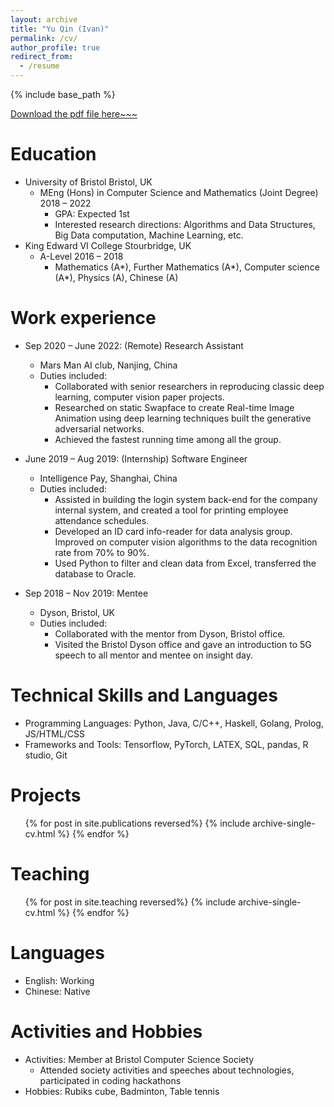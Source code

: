 ```yaml
---
layout: archive
title: "Yu Qin (Ivan)"
permalink: /cv/
author_profile: true
redirect_from:
  - /resume
---
```


{% include base_path %}

[Download the pdf file here~~~](/files/ivan.pdf)

Education
======
* University of Bristol Bristol, UK
  * MEng (Hons) in Computer Science and Mathematics (Joint Degree) 2018 – 2022
    * GPA: Expected 1st
    * Interested research directions: Algorithms and Data Structures, Big Data computation, Machine Learning, etc.
* King Edward VI College Stourbridge, UK
  * A-Level 2016 – 2018
    * Mathematics (A\*), Further Mathematics (A\*), Computer science (A\*), Physics (A), Chinese (A)


Work experience
======
* Sep 2020 – June 2022: (Remote) Research Assistant 
  * Mars Man AI club, Nanjing, China
  * Duties included: 
    * Collaborated with senior researchers in reproducing classic deep learning, computer vision paper projects.
    * Researched on static Swapface to create Real-time Image Animation using deep learning techniques built the generative adversarial networks.
    * Achieved the fastest running time among all the group.

* June 2019 – Aug 2019: (Internship) Software Engineer
  * Intelligence Pay, Shanghai, China
  * Duties included:
    * Assisted in building the login system back-end for the company internal system, and created a tool for printing employee attendance schedules.
    * Developed an ID card info-reader for data analysis group. Improved on computer vision algorithms to the data recognition rate from 70% to 90%.
    * Used Python to filter and clean data from Excel, transferred the database to Oracle.

* Sep 2018 – Nov 2019: Mentee
  * Dyson, Bristol, UK
  * Duties included:
    * Collaborated with the mentor from Dyson, Bristol office.
    * Visited the Bristol Dyson office and gave an introduction to 5G speech to all mentor and mentee on insight day.

Technical Skills and Languages
======
* Programming Languages: Python, Java, C/C++, Haskell, Golang, Prolog, JS/HTML/CSS
* Frameworks and Tools: Tensorflow, PyTorch, LATEX, SQL, pandas, R studio, Git

Projects
======
  <ul>{% for post in site.publications reversed%}
    {% include archive-single-cv.html %}
  {% endfor %}</ul>
  
  
Teaching
======
  <ul>{% for post in site.teaching reversed%}
    {% include archive-single-cv.html %}
  {% endfor %}</ul>

Languages
======
* English: Working
* Chinese: Native

Activities and Hobbies
======
* Activities: Member at Bristol Computer Science Society
  * Attended society activities and speeches about technologies, participated in coding hackathons
* Hobbies: Rubiks cube, Badminton, Table tennis